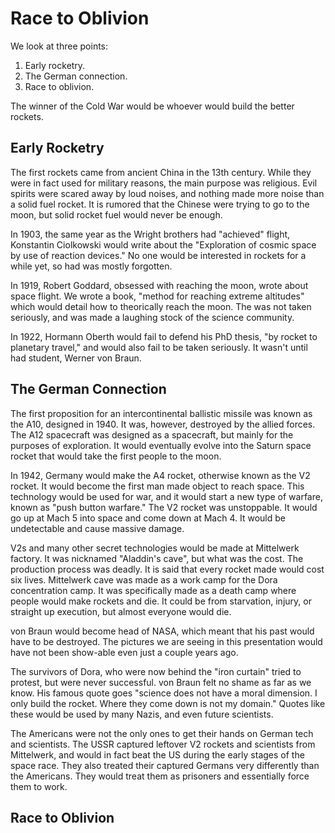# Race to Oblivion

We look at three points:

1. Early rocketry.
2. The German connection.
3. Race to oblivion.

The winner of the Cold War would be whoever would build the better rockets.

## Early Rocketry

The first rockets came from ancient China in the 13th century. While they were in fact used for military reasons, the main purpose was religious. Evil spirits were scared away by loud noises, and nothing made more noise than a solid fuel rocket. It is rumored that the Chinese were trying to go to the moon, but solid rocket fuel would never be enough.

In 1903, the same year as the Wright brothers had "achieved" flight, Konstantin Ciolkowski would write about the "Exploration of cosmic space by use of reaction devices." No one would be interested in rockets for a while yet, so had was mostly forgotten.

In 1919, Robert Goddard, obsessed with reaching the moon, wrote about space flight. We wrote a book, "method for reaching extreme altitudes" which would detail how to theorically reach the moon. The was not taken seriously, and was made a laughing stock of the science community.

In 1922, Hormann Oberth would fail to defend his PhD thesis, "by rocket to planetary travel," and would also fail to be taken seriously. It wasn't until had student, Werner von Braun.

## The German Connection

The first proposition for an intercontinental ballistic missile was known as the A10, designed in 1940. It was, however, destroyed by the allied forces. The A12 spacecraft was designed as a spacecraft, but mainly for the purposes of exploration. It would eventually evolve into the Saturn space rocket that would take the first people to the moon.

In 1942, Germany would make the A4 rocket, otherwise known as the V2 rocket. It would become the first man made object to reach space. This technology would be used for war, and it would start a new type of warfare, known as "push button warfare." The V2 rocket was unstoppable. It would go up at Mach 5 into space and come down at Mach 4. It would be undetectable and cause massive damage.

V2s and many other secret technologies would be made at Mittelwerk factory. It was nicknamed "Aladdin's cave", but what was the cost. The production process was deadly. It is said that every rocket made would cost six lives. Mittelwerk cave was made as a work camp for the Dora concentration camp. It was specifically made as a death camp where people would make rockets and die. It could be from starvation, injury, or straight up execution, but almost everyone would die.

von Braun would become head of NASA, which meant that his past would have to be destroyed. The pictures we are seeing in this presentation would have not been show-able even just a couple years ago.

The survivors of Dora, who were now behind the "iron curtain" tried to protest, but were never successful. von Braun felt no shame as far as we know. His famous quote goes "science does not have a moral dimension. I only build the rocket. Where they come down is not my domain." Quotes like these would be used by many Nazis, and even future scientists.

The Americans were not the only ones to get their hands on German tech and scientists. The USSR captured leftover V2 rockets and scientists from Mittelwerk, and would in fact beat the US during the early stages of the space race. They also treated their captured Germans very differently than the Americans. They would treat them as prisoners and essentially force them to work.

## Race to Oblivion

